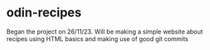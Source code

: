 # odin-recipes
Began the project on 26/11/23. Will be making a simple website about recipes using HTML basics and making use of good git commits
